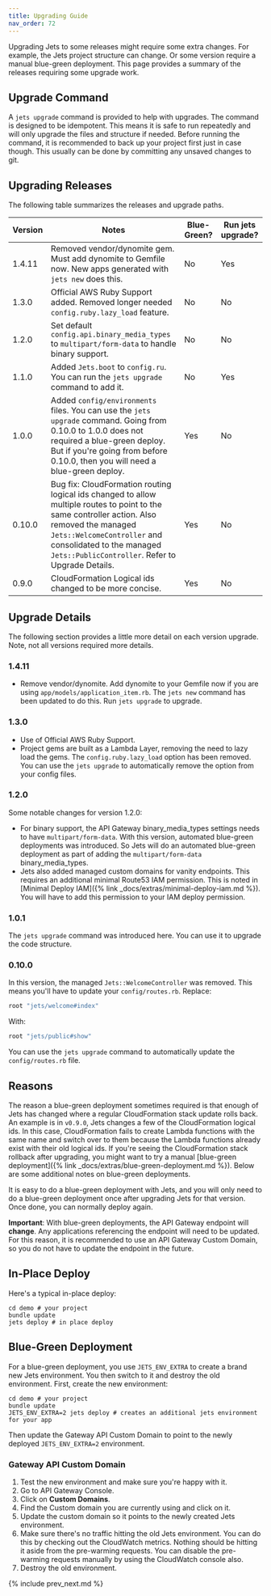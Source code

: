 ```yaml
---
title: Upgrading Guide
nav_order: 72
---
```


Upgrading Jets to some releases might require some extra changes.  For example, the Jets project structure can change. Or some version require a manual blue-green deployment.  This page provides a summary of the releases requiring some upgrade work.

## Upgrade Command

A `jets upgrade` command is provided to help with upgrades.  The command is designed to be idempotent. This means it is safe to run repeatedly and will only upgrade the files and structure if needed.  Before running the command, it is recommended to back up your project first just in case though. This usually can be done by committing any unsaved changes to git.

## Upgrading Releases

The following table summarizes the releases and upgrade paths.

Version | Notes | Blue-Green? | Run jets upgrade?
--- | --- | --- | ---
1.4.11 | Removed vendor/dynomite gem. Must add dynomite to Gemfile now. New apps generated with `jets new` does this.  | No | Yes
1.3.0 | Official AWS Ruby Support added.  Removed longer needed `config.ruby.lazy_load` feature. | No | No
1.2.0 | Set default `config.api.binary_media_types` to `multipart/form-data` to handle binary support.  | No | No
1.1.0 | Added `Jets.boot` to `config.ru`. You can run the `jets upgrade` command to add it. | No | Yes
1.0.0 | Added `config/environments` files. You can use the `jets upgrade` command. Going from 0.10.0 to 1.0.0 does not required a blue-green deploy. But if you're going from before 0.10.0, then you will need a blue-green deploy. | Yes | No
0.10.0 | Bug fix: CloudFormation routing logical ids changed to allow multiple routes to point to the same controller action. Also removed the managed `Jets::WelcomeController` and consolidated to the managed `Jets::PublicController`. Refer to Upgrade Details. | Yes | No
0.9.0 | CloudFormation Logical ids changed to be more concise. | Yes | No

## Upgrade Details

The following section provides a little more detail on each version upgrade. Note, not all versions required more details.

### 1.4.11

* Remove vendor/dynomite. Add dynomite to your Gemfile now if you are using `app/models/application_item.rb`. The `jets new` command has been updated to do this.  Run `jets upgrade` to upgrade.

### 1.3.0

* Use of Official AWS Ruby Support.
* Project gems are built as a Lambda Layer, removing the need to lazy load the gems. The `config.ruby.lazy_load` option has been removed. You can use the `jets upgrade` to automatically remove the option from your config files.

### 1.2.0

Some notable changes for version 1.2.0:

* For binary support, the API Gateway binary_media_types settings needs to have `multipart/form-data`.  With this version, automated blue-green deployments was introduced. So Jets will do an automated blue-green deployment as part of adding the `multipart/form-data` binary_media_types.
* Jets also added managed custom domains for vanity endpoints. This requires an additional minimal Route53 IAM permission. This is noted in [Minimal Deploy IAM]({% link _docs/extras/minimal-deploy-iam.md %}).  You will have to add this permission to your IAM deploy permission.

### 1.0.1

The `jets upgrade` command was introduced here. You can use it to upgrade the code structure.

### 0.10.0

In this version, the managed `Jets::WelcomeController` was removed. This means you'll have to update your `config/routes.rb`.  Replace:

```ruby
root "jets/welcome#index"
```

With:

```ruby
root "jets/public#show"
```

You can use the `jets upgrade` command to automatically update the `config/routes.rb` file.

## Reasons

The reason a blue-green deployment sometimes required is that enough of Jets has changed where a regular CloudFormation stack update rolls back.  An example is in `v0.9.0`, Jets changes a few of the CloudFormation logical ids. In this case, CloudFormation fails to create Lambda functions with the same name and switch over to them because the Lambda functions already exist with their old logical ids. If you're seeing the CloudFormation stack rollback after upgrading, you might want to try a manual [blue-green deployment]({% link _docs/extras/blue-green-deployment.md %}).  Below are some additional notes on blue-green deployments.

It is easy to do a blue-green deployment with Jets, and you will only need to do a blue-green deployment once after upgrading Jets for that version. Once done, you can normally deploy again.

**Important**: With blue-green deployments, the API Gateway endpoint will **change**. Any applications referencing the endpoint will need to be updated.  For this reason, it is recommended to use an API Gateway Custom Domain, so you do not have to update the endpoint in the future.

## In-Place Deploy

Here's a typical in-place deploy:

    cd demo # your project
    bundle update
    jets deploy # in place deploy

## Blue-Green Deployment

For a blue-green deployment, you use `JETS_ENV_EXTRA` to create a brand new Jets environment. You then switch to it and destroy the old environment. First, create the new environment:

    cd demo # your project
    bundle update
    JETS_ENV_EXTRA=2 jets deploy # creates an additional jets environment for your app

Then update the Gateway API Custom Domain to point to the newly deployed `JETS_ENV_EXTRA=2` environment.

### Gateway API Custom Domain

1. Test the new environment and make sure you're happy with it.
2. Go to API Gateway Console.
3. Click on **Custom Domains**.
4. Find the Custom domain you are currently using and click on it.
5. Update the custom domain so it points to the newly created Jets environment.
6. Make sure there's no traffic hitting the old Jets environment. You can do this by checking out the CloudWatch metrics. Nothing should be hitting it aside from the pre-warming requests. You can disable the pre-warming requests manually by using the CloudWatch console also.
7. Destroy the old environment.

{% include prev_next.md %}